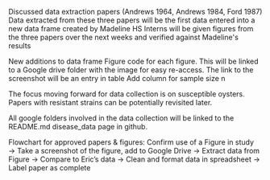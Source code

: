 Discussed data extraction papers (Andrews 1964, Andrews 1984, Ford 1987)
Data extracted from these three papers will be the first data entered into a new data frame created by Madeline
HS Interns will be given figures from the three papers over the next weeks and verified against Madeline's results

New additions to data frame
  Figure code for each figure. This will be linked to a Google drive folder with the image for easy re-access. The link to the screenshot will be an entry in table
  Add column for sample size n
  
The focus moving forward for data collection is on susceptible oysters. Papers with resistant strains can be potentially revisited later. 

All google folders involved in the data collection will be linked to the README.md disease_data page in github.

Flowchart for approved papers & figures:
Confirm use of a Figure in study → Take a screenshot of the figure, add to Google Drive → Extract data from Figure → Compare to Eric’s data → Clean and format data in spreadsheet → Label paper as complete
